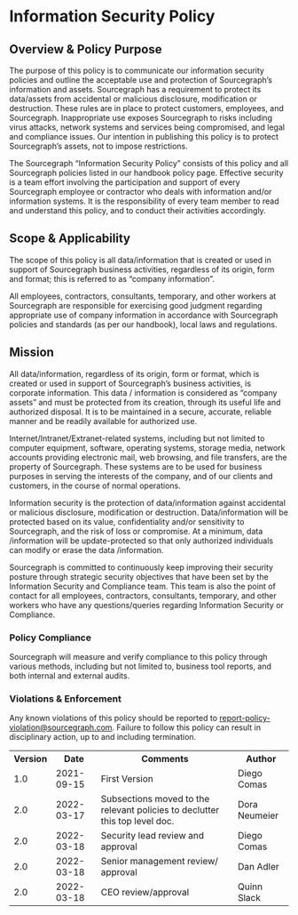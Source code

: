 # Information Security Policy

## Overview & Policy Purpose

The purpose of this policy is to communicate our information security policies and outline the acceptable use and protection of Sourcegraph’s information and assets. Sourcegraph has a requirement to protect its data/assets from accidental or malicious disclosure, modification or destruction. These rules are in place to protect customers, employees, and Sourcegraph. Inappropriate use exposes Sourcegraph to risks including virus attacks, network systems and services being compromised, and legal and compliance issues. Our intention in publishing this policy is to protect Sourcegraph’s assets, not to impose restrictions.

The Sourcegraph “Information Security Policy” consists of this policy and all Sourcegraph policies listed in our handbook policy page.
Effective security is a team effort involving the participation and support of every Sourcegraph employee or contractor who deals with information and/or information systems. It is the responsibility of every team member to read and understand this policy, and to conduct their activities accordingly.

## Scope & Applicability

The scope of this policy is all data/information that is created or used in support of Sourcegraph business activities, regardless of its origin, form and format; this is referred to as “company information”.

All employees, contractors, consultants, temporary, and other workers at Sourcegraph are responsible for exercising good judgment regarding appropriate use of company information in accordance with Sourcegraph policies and standards (as per our handbook), local laws and regulations.

## Mission

All data/information, regardless of its origin, form or format, which is created or used in support of Sourcegraph’s business activities, is corporate information. This data / information is considered as “company assets” and must be protected from its creation, through its useful life and authorized disposal. It is to be maintained in a secure, accurate, reliable manner and be readily available for authorized use.

Internet/Intranet/Extranet-related systems, including but not limited to computer equipment, software, operating systems, storage media, network accounts providing electronic mail, web browsing, and file transfers, are the property of Sourcegraph. These systems are to be used for business purposes in serving the interests of the company, and of our clients and customers, in the course of normal operations.

Information security is the protection of data/information against accidental or malicious disclosure, modification or destruction. Data/information will be protected based on its value, confidentiality and/or sensitivity to Sourcegraph, and the risk of loss or compromise. At a minimum, data /information will be update-protected so that only authorized individuals can modify or erase the data /information.

Sourcegraph is committed to continuously keep improving their security posture through strategic security objectives that have been set by the Information Security and Compliance team. This team is also the point of contact for all employees, contractors, consultants, temporary, and other workers who have any questions/queries regarding Information Security or Compliance.

### Policy Compliance

Sourcegraph will measure and verify compliance to this policy through various methods, including but not limited to, business tool reports, and both internal and external audits.

### Violations & Enforcement

Any known violations of this policy should be reported to report-policy-violation@sourcegraph.com. Failure to follow this policy can result in disciplinary action, up to and including termination.

<table>
  <tr>
    <th>Version</th>
    <th>Date</th>    
    <th>Comments</th>
    <th>Author</th>
  </tr>
  <tr>
    <td>1.0</td>
    <td>2021-09-15</td>
    <td>First Version</td>
    <td>Diego Comas</td>
  </tr>  
  <tr>
    <td>2.0</td>
    <td>2022-03-17</td>
    <td>Subsections moved to the relevant policies to declutter this top level doc.</td>
    <td>Dora Neumeier</td>
  </tr>
  <tr>
    <td>2.0</td>
    <td>2022-03-18</td>
    <td>Security lead review and approval</td>
    <td>Diego Comas</td>
  </tr>
  <tr>
    <td>2.0</td>
    <td>2022-03-18</td>
    <td>Senior management review/ approval</td>
    <td>Dan Adler</td>
  </tr>
  <tr>
    <td>2.0</td>
    <td>2022-03-18</td>
    <td>CEO review/approval</td>
    <td>Quinn Slack</td>
  </tr>
</table>
